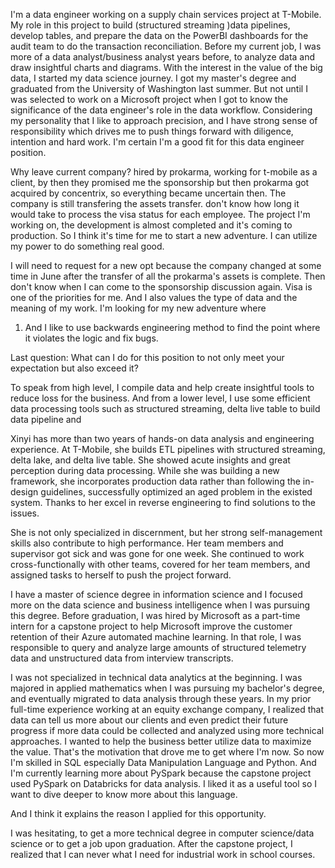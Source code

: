 I'm a data engineer working on a supply chain services project at T-Mobile. My role in this project to build (structured streaming )data pipelines, develop tables, and prepare the data on the PowerBI dashboards for the audit team to do the transaction reconciliation. 
Before my current job, I was more of a data analyst/business analyst years before, to analyze data and draw insightful charts and diagrams. With the interest in the value of the big data, I started my data science journey. I got my master's degree and graduated from the University of Washington last summer. But not until I was selected to work on a Microsoft project when I got to know the significance of the data engineer's role in the data workflow. Considering my personality that I like to approach precision, and I have strong sense of responsibility which drives me to push things forward with diligence, intention and hard work. I'm certain I'm a good fit for this data engineer position.


Why leave current company?
hired by prokarma, working for t-mobile as a client, by then they promised me the sponsorship
but then prokarma got acquired by concentrix, so everything became uncertain then. The company is still transfering the assets transfer. don't know how long it would take to process the visa status for each employee. 
The project I'm working on, the development is almost completed and it's coming to production. So I think it's time for me to start a new adventure. I can utilize my power to do something real good.


I will need to request for a new opt because the company changed at some time in June after the transfer of all the prokarma's assets is complete. Then don't know when I can come to the sponsorship discussion again. 
Visa is one of the priorities for me. 
And I also values the type of data and the meaning of my work. I'm looking for my new adventure where 



1. And I like to use backwards engineering method to find the point where it violates the logic and fix bugs.  

Last question:
What can I do for this position to not only meet your expectation but also exceed it?




To speak from high level, I compile data and help create insightful tools to reduce loss for the business. And from a lower level, I use some efficient data processing tools such as structured streaming, delta live table to build data pipeline and 


Xinyi has more than two years of hands-on data analysis and engineering experience. At T-Mobile, she builds ETL pipelines with structured streaming, delta lake, and delta live table. She showed acute insights and great perception during data processing. While she was building a new framework, she incorporates production data rather than following the in-design guidelines, successfully optimized an aged problem in the existed system. Thanks to her excel in reverse engineering to find solutions to the issues.

She is not only specialized in discernment, but her strong self-management skills also contribute to high performance. Her team members and supervisor got sick and was gone for one week. She continued to work cross-functionally with other teams, covered for her team members, and assigned tasks to herself to push the project forward.



I have a master of science degree in information science and I focused more on the data science and business intelligence when I was pursuing this degree. Before graduation, I was hired by Microsoft as a part-time intern for a capstone project to help Microsoft improve the customer retention of their Azure automated machine learning. In that role, I was responsible to query and analyze large amounts of structured telemetry data and unstructured data from interview transcripts. 

I was not specialized in technical data analytics at the beginning. I was majored in applied mathematics when I was pursuing my bachelor's degree, and eventually migrated to data analysis through these years. In my prior full-time experience working at an equity exchange company, I realized that data can tell us more about our clients and even predict their future progress if more data could be collected and analyzed using more technical approaches. I wanted to help the business better utilize data to maximize the value. That's the motivation that drove me to get where I'm now. So now I'm skilled in SQL especially Data Manipulation Language and Python. And I'm currently learning more about PySpark because the capstone project used PySpark on Databricks for data analysis. I liked it as a useful tool so I want to dive deeper to know more about this language.

And I think it explains the reason I applied for this opportunity.

I was hesitating, to get a more technical degree in computer science/data science or to get a job upon graduation.
After the capstone project, I realized that I can never what I need for industrial work in school courses. 
